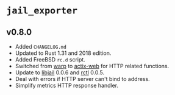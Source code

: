 # `jail_exporter`

## v0.8.0

  - Added `CHANGELOG.md`
  - Updated to Rust 1.31 and 2018 edition.
  - Added FreeBSD `rc.d` script.
  - Switched from [warp] to [actix-web] for HTTP related functions.
  - Update to [libjail] 0.0.6 and [rctl] 0.0.5.
  - Deal with errors if HTTP server can't bind to address.
  - Simplify metrics HTTP response handler.

<!-- Links -->
[actix-web]: https://actix.rs/
[libjail]: https://github.com/fubarnetes/libjail-rs
[rctl]: https://github.com/fubarnetes/rctl
[warp]: https://github.com/seanmonstar/warp
